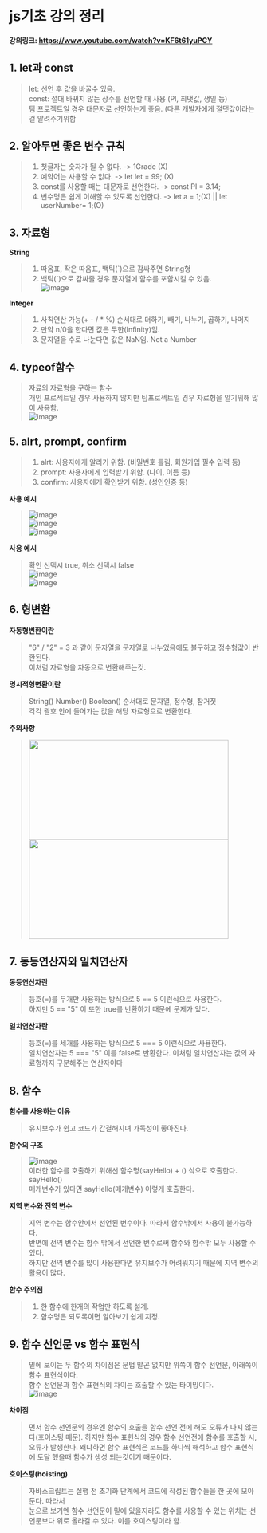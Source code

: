 # js기초 강의 정리 
#### 강의링크: https://www.youtube.com/watch?v=KF6t61yuPCY

## 1. let과 const
>let: 선언 후 값을 바꿀수 있음.    
>const:  절대 바뀌지 않는 상수를 선언할 때 사용 (PI, 최댓값, 생일 등)    
>팀 프로젝트일 경우 대문자로 선언하는게 좋음. (다른 개발자에게 절댓값이라는걸 알려주기위함

## 2. 알아두면 좋은 변수 규칙
>1. 첫글자는 숫자가 될 수 없다. -> 1Grade (X)
>2. 예약어는 사용할 수 없다. -> let let = 99; (X)
>3. const를 사용할 때는 대문자로 선언한다. -> const PI = 3.14;
>4. 변수명은 쉽게 이해할 수 있도록 선언한다. -> let a = 1;(X) || let userNumber= 1;(O)

## 3. 자료형
**String**
>1. 따옴표, 작은 따옴표, 백틱(`)으로 감싸주면 String형   
>2. 백틱(`)으로 감싸줄 경우 문자열에 함수를 포함시킬 수 있음.    
>![image](https://github.com/hwan06/jsStudy/assets/114748934/db1212fb-95ba-4018-a285-ae9390edd70f)

**Integer**
>1. 사칙연산 가능(+ - / * %) 순서대로 더하기, 빼기, 나누기, 곱하기, 나머지
>2. 만약 n/0을 한다면 값은 무한(Infinity)임.
>3. 문자열을 수로 나눈다면 값은 NaN임. Not a Number

## 4. typeof함수
>자료의 자료형을 구하는 함수   
>개인 프로젝트일 경우 사용하지 않지만 팀프로젝트일 경우 자료형을 알기위해 많이 사용함.   
>![image](https://github.com/hwan06/jsStudy/assets/114748934/109eeff4-a402-4615-8508-b4ac331c2bb6)

## 5. alrt, prompt, confirm
>1. alrt: 사용자에게 알리기 위함. (비밀번호 틀림, 회원가입 필수 입력 등)
>2. prompt: 사용자에게 입력받기 위함. (나이, 이름 등)
>3. confirm: 사용자에게 확인받기 위함. (성인인증 등)

**사용 예시**
>![image](https://github.com/hwan06/jsStudy/assets/114748934/39764a51-8be4-4b3d-a6a0-2438d7d907d1)     
>![image](https://github.com/hwan06/jsStudy/assets/114748934/26b05db6-99c7-43a0-9203-7765389a5642)    
>![image](https://github.com/hwan06/jsStudy/assets/114748934/5dc196a0-053a-4027-8c68-0b58358aca90)

**사용 예시**   
>확인 선택시 true, 취소 선택시 false   
>![image](https://github.com/hwan06/jsStudy/assets/114748934/3b0f8966-b1c0-4ebc-a24a-1c538deeae99)   
>![image](https://github.com/hwan06/jsStudy/assets/114748934/03dc6c00-c527-4e86-a7b5-79453b53cdbb)

## 6. 형변환
**자동형변환이란**
> "6" / "2" = 3 과 같이 문자열을 문자열로 나누었음에도 불구하고 정수형값이 반환된다.   
> 이처럼 자료형을 자동으로 변환해주는것.

**명시적형변환이란**
>String() Number() Boolean() 순서대로 문자열, 정수형, 참거짓   
>각각 괄호 안에 들어가는 값을 해당 자료형으로 변환한다.

**주의사항**   
><img src="https://github.com/hwan06/jsStudy/assets/114748934/ee98fd50-25a5-4547-bf44-a47ce802b19e.png" width="400" height="200"/>     
><img src="https://github.com/hwan06/jsStudy/assets/114748934/1f5403fe-2eb8-45cf-b2fd-ee8b29fce990.png" width="400" height="200"/>   

## 7. 동등연산자와 일치연산자
**동등연산자란**
> 등호(=)를 두개만 사용하는 방식으로 5 == 5 이런식으로 사용한다.   
> 하지만 5 == "5" 이 또한 true를 반환하기 때문에 문제가 있다.

**일치연산자란**
> 등호(=)를 세개를 사용하는 방식으로 5 === 5 이런식으로 사용한다.   
> 일치연산자는 5 === "5" 이를 false로 반환한다. 이처럼 일치연산자는 값의 자료형까지 구분해주는 연산자이다

## 8. 함수
**함수를 사용하는 이유**
>유지보수가 쉽고 코드가 간결해지며 가독성이 좋아진다.

**함수의 구조**   
>![image](https://github.com/hwan06/jsStudy/assets/114748934/cbae3474-7ca2-481a-8580-57377c5ef07e)   
>이러한 함수를 호출하기 위해선 함수명(sayHello) + () 식으로 호출한다. sayHello()   
>매개변수가 있다면 sayHello(매개변수) 이렇게 호출한다.

**지역 변수와 전역 변수**
>지역 변수는 함수안에서 선언된 변수이다. 따라서 함수밖에서 사용이 불가능하다.   
>반면에 전역 변수는 함수 밖에서 선언한 변수로써 함수와 함수밖 모두 사용할 수 있다.   
>하지만 전역 변수를 많이 사용한다면 유지보수가 어려워지기 때문에 지역 변수의 활용이 많다.

**함수 주의점**
>1. 한 함수에 한개의 작업만 하도록 설계.
>2. 함수명은 되도록이면 알아보기 쉽게 지정.

## 9. 함수 선언문 vs 함수 표현식
>밑에 보이는 두 함수의 차이점은 문법 말곤 없지만 위쪽이 함수 선언문, 아래쪽이 함수 표현식이다.   
>함수 선언문과 함수 표현식의 차이는 호출할 수 있는 타이밍이다.   
>![image](https://github.com/hwan06/jsStudy/assets/114748934/0032ebb8-b317-4df2-8ef2-dd603f82f029)

**차이점**
>먼저 함수 선언문의 경우엔 함수의 호출을 함수 선언 전에 해도 오류가 나지 않는다(호이스팅 때문). 하지만
>함수 표현식의 경우 함수 선언전에 함수를 호출할 시, 오류가 발생한다. 왜냐하면 함수 표현식은 코드를 하나씩 해석하고
>함수 표현식에 도달 했을때 함수가 생성 되는것이기 때문이다.

**호이스팅(hoisting)**
>자바스크립트는 실행 전 초기화 단계에서 코드에 작성된 함수들을 한 곳에 모아둔다. 따라서   
>눈으로 보기엔 함수 선언문이 밑에 있을지라도 함수를 사용할 수 있는 위치는 선언문보다 위로 올라갈 수 있다. 이를 호이스팅이라 함.


